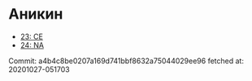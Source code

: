# Аникин
- [23: CE](23.md)
- [24: NA](24.md)

Commit: a4b4c8be0207a169d741bbf8632a75044029ee96
 fetched at: 20201027-051703
